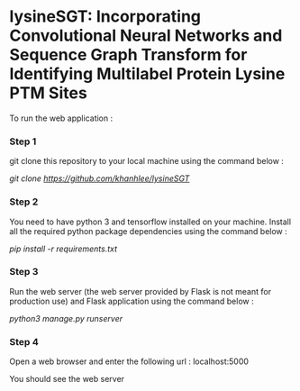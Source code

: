 # lysineSGT: Incorporating Convolutional Neural Networks and Sequence Graph Transform for Identifying Multilabel Protein Lysine PTM Sites

To run the web application :

### Step 1

git clone this repository to your local machine using the command below :

*git clone https://github.com/khanhlee/lysineSGT*

### Step 2

You need to have python 3 and tensorflow installed on your machine.
Install all the required python package dependencies using the command below :

*pip install -r requirements.txt*

### Step 3

Run the web server (the web server provided by Flask is not meant for production use) and Flask application using
the command below :

*python3 manage.py runserver*

### Step 4

Open a web browser and enter the following url : localhost:5000

You should see the web server
